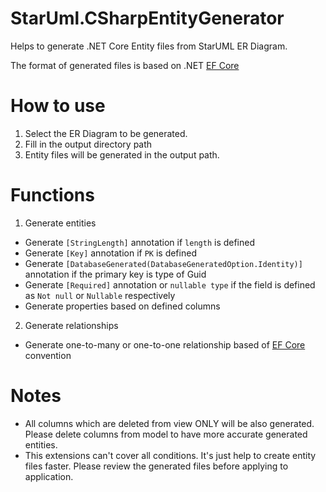 # StarUml.CSharpEntityGenerator
Helps to generate .NET Core Entity files from StarUML ER Diagram.

The format of generated files is based on .NET [EF Core](https://docs.microsoft.com/en-us/ef/core/)

# How to use
1. Select the ER Diagram to be generated.
2. Fill in the output directory path
3. Entity files will be generated in the output path.

# Functions
1. Generate entities
  - Generate ```[StringLength]``` annotation if ```length``` is defined
  - Generate ```[Key]``` annotation if ```PK``` is defined
  - Generate ```[DatabaseGenerated(DatabaseGeneratedOption.Identity)]``` annotation if the primary key is type of Guid
  - Generate ```[Required]``` annotation or ```nullable type``` if the field is defined as ```Not null``` or ```Nullable``` respectively
  - Generate properties based on defined columns
 2. Generate relationships
  - Generate one-to-many or one-to-one relationship based of [EF Core](https://docs.microsoft.com/en-us/ef/core/) convention
  
 # Notes
 - All columns which are deleted from view ONLY will be also generated. Please delete columns from model to have more accurate generated entities.
 - This extensions can't cover all conditions. It's just help to create entity files faster. Please review the generated files before applying to application. 
